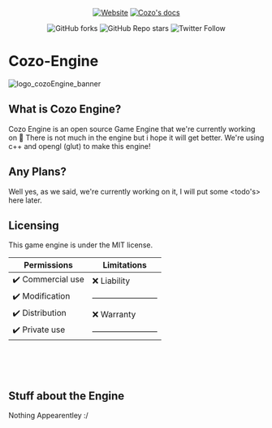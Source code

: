 <div align="center">

[![Website](https://img.shields.io/badge/Check-Our_website_here_!-2ea44f?color=%230ff&style=for-the-badge)](https://cozo-engine.github.io)
[![Cozo's docs](https://img.shields.io/badge/Engine's-_Documents!-2ea44f?color=%230ff&style=for-the-badge)](https://cozo-engine.github.io/docs)

![GitHub forks](https://img.shields.io/github/forks/cozo-engine-team/cozo-engine?color=%23000&logo=git&logoColor=%23fff&style=flat-square)
![GitHub Repo stars](https://img.shields.io/github/stars/cozo-engine-team/cozo-engine?color=%23000&logo=github&style=flat-square)
![Twitter Follow](https://img.shields.io/twitter/follow/CozerEpic?color=%23000&logoColor=%23fff&logo=twitter&style=flat-square)

</div>


# Cozo-Engine

![logo_cozoEngine_banner](https://user-images.githubusercontent.com/86025456/147656017-f442c3e7-ff6a-47e2-bbef-57fae57beadc.png)

## What is Cozo Engine?
Cozo Engine is an open source Game Engine that we're currently working on :eyes:
There is not much in the engine but i hope it will get better.
We're using c++ and opengl (glut) to make this engine!

## Any Plans?
Well yes, as we said, we're currently working on it, I will put some <todo's> here later.

## Licensing
This game engine is under the MIT license.


| Permissions       | Limitations   |
|-------------------|---------------|
| ✔️ Commercial use | ❌ Liability |
| ✔️ Modification   |————————|
| ✔️ Distribution   | ❌ Warranty  |
| ✔️ Private use    |————————|

<!---
Cozo-Engine/Cozo-Engine is a ✨ special ✨ repository because its `README.md` (this file) appears on your GitHub profile.
You can click the Preview link to take a look at your changes.

  github, what?
--->

<br><br><br>
## Stuff about the Engine
Nothing Appearentley :/
